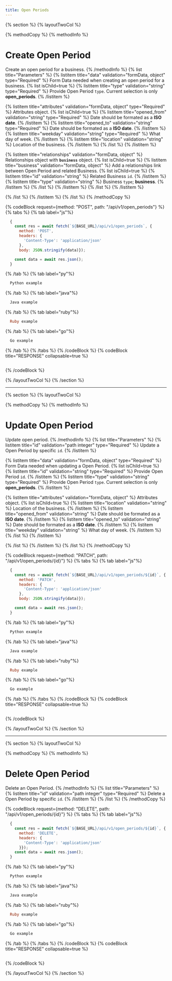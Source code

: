 ```yaml
---
title: Open Periods
---
```

{% section %}
{% layoutTwoCol %}

{% methodCopy %}
{% methodInfo %}
  # Create Open Period
  Create an open period for a business.
{% /methodInfo %}
{% list title="Parameters" %}
  {% listitem title="data" validation="formData, object" type="Required" %}
  Form Data needed when creating an open period for a business.
  {% list isChild=true %}
  {% listitem title="type" validation="string" type="Required" %}
  Provide Open Period `type`. Current selection is only **open_periods**.
  {% /listitem %}

  {% listitem title="attributes" validation="formData, object" type="Required" %}
  Attributes object.
  {% list isChild=true %}
  {% listitem title="opened_from" validation="string" type="Required" %}
  Date should be formated as a **ISO date**.
  {% /listitem %}
  {% listitem title="opened_to" validation="string" type="Required" %}
  Date should be formated as a **ISO date**.
  {% /listitem %}
  {% listitem title="weekday" validation="string" type="Required" %}
  What day of week.
  {% /listitem %}
  {% listitem title="location" validation="string" %}
  Location of the business.
  {% /listitem %}
  {% /list %}
  {% /listitem %}

  {% listitem title="relationships" validation="formData, object" %}
  Relationships object with **`business`** object.
  {% list isChild=true %}
  {% listitem title="business" validation="formData, object" %}
  Add a relationships link between Open Period and related Business.
  {% list isChild=true %}
  {% listitem title="id" validation="string" %}
  Related Business `id`.
  {% /listitem %}
  {% listitem title="type" validation="string" %}
  Business `type`; **business**.
  {% /listitem %}
  {% /list %}
  {% /listitem %}
  {% /list %}
  {% /listitem %}

  {% /list %}
  {% /listitem %}
{% /list %}
{% /methodCopy %}

{% codeBlock request={method: "POST", path: "/api/v1/open_periods"} %}
{% tabs %}
  {% tab label="js"%}
  ```js
    {
      const res = await fetch(`${BASE_URL}/api/v1/open_periods`, {
        method: 'POST',
        headers: {
          'Content-Type': 'application/json'
        },
        body: JSON.stringify(data)});

      const data = await res.json();
    }
  ```
  {% /tab %}
  {% tab label="py"%}
  ```py
    Python example
  ```
  {% /tab %}
  {% tab label="java"%}
  ```java
    Java example
  ```
  {% /tab %}
  {% tab label="ruby"%}
  ```ruby
    Ruby example
  ```
  {% /tab %}
  {% tab label="go"%}
  ```go
    Go example
  ```
  {% /tab %}
{% /tabs %}
{% /codeBlock %}
{% codeBlock title="RESPONSE" collapsable=true %}
  ```json
  ```
{% /codeBlock %}

{% /layoutTwoCol %}
{% /section %}

- - -

{% section %}
{% layoutTwoCol %}

{% methodCopy %}
{% methodInfo %}
  # Update Open Period
  Update open period.
{% /methodInfo %}
{% list title="Parameters" %}
  {% listitem title="id" validation="path integer" type="Required" %}
  Update a Open Period by specific `id`.
  {% /listitem %}

  {% listitem title="data" validation="formData, object" type="Required" %}
  Form Data needed when updating a Open Period.
  {% list isChild=true %}
  {% listitem title="id" validation="string" type="Required" %}
  Provide Open Period `id`.
  {% /listitem %}
  {% listitem title="type" validation="string" type="Required" %}
  Provide Open Period `type`. Current selection is only **open_periods**.
  {% /listitem %}

  {% listitem title="attributes" validation="formData, object" %}
  Attributes object.
  {% list isChild=true %}
  {% listitem title="location" validation="string" %}
  Location of the business.
  {% /listitem %}
  {% listitem title="opened_from" validation="string" %}
  Date should be formated as a **ISO date**.
  {% /listitem %}
  {% listitem title="opened_to" validation="string" %}
  Date should be formated as a **ISO date**.
  {% /listitem %}
  {% listitem title="weekday" validation="string" %}
  What day of week.
  {% /listitem %}
  {% /list %}
  {% /listitem %}

  {% /list %}
  {% /listitem %}
{% /list %}
{% /methodCopy %}

{% codeBlock request={method: "PATCH", path: "/api/v1/open_periods/{id}"} %}
{% tabs %}
  {% tab label="js"%}
  ```js
    {
      const res = await fetch(`${BASE_URL}/api/v1/open_periods/${id}`, {
        method: 'PATCH',
        headers: {
          'Content-Type': 'application/json'
        },
        body: JSON.stringify(data)});

      const data = await res.json();
    }
  ```
  {% /tab %}
  {% tab label="py"%}
  ```py
    Python example
  ```
  {% /tab %}
  {% tab label="java"%}
  ```java
    Java example
  ```
  {% /tab %}
  {% tab label="ruby"%}
  ```ruby
    Ruby example
  ```
  {% /tab %}
  {% tab label="go"%}
  ```go
    Go example
  ```
  {% /tab %}
{% /tabs %}
{% /codeBlock %}
{% codeBlock title="RESPONSE" collapsable=true %}
  ```json
  ```
{% /codeBlock %}

{% /layoutTwoCol %}
{% /section %}

- - -

{% section %}
{% layoutTwoCol %}

{% methodCopy %}
{% methodInfo %}
  # Delete Open Period
  Delete an Open Period.
{% /methodInfo %}
{% list title="Parameters" %}
  {% listitem title="id" validation="path integer" type="Required" %}
  Delete a Open Period by specific `id`.
  {% /listitem %}
{% /list %}
{% /methodCopy %}

{% codeBlock request={method: "DELETE", path: "/api/v1/open_periods/{id}"} %}
{% tabs %}
  {% tab label="js"%}
  ```js
    {
      const res = await fetch(`${BASE_URL}/api/v1/open_periods/${id}`, {
        method: 'DELETE',
        headers: {
          'Content-Type': 'application/json'
        }});
      const data = await res.json();
    }
  ```
  {% /tab %}
  {% tab label="py"%}
  ```py
    Python example
  ```
  {% /tab %}
  {% tab label="java"%}
  ```java
    Java example
  ```
  {% /tab %}
  {% tab label="ruby"%}
  ```ruby
    Ruby example
  ```
  {% /tab %}
  {% tab label="go"%}
  ```go
    Go example
  ```
  {% /tab %}
{% /tabs %}
{% /codeBlock %}
{% codeBlock title="RESPONSE" collapsable=true %}
  ```json
  ```
{% /codeBlock %}

{% /layoutTwoCol %}
{% /section %}
